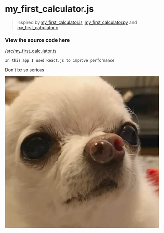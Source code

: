 # my_first_calculator.js

> Inspired by [my_first_calculator.js](https://github.com/iMykhailychenko/my_first_calculator.js), [my_first_calculator.py](https://github.com/AceLewis/my_first_calculator.py) and [my_first_calculator.c](https://github.com/shellcxd3/my_first_calculator.c)


###  View the source code here 

[/src/my_first_calculator.ts](https://github.com/iMykhailychenko/my_first_calculator.ts/blob/main/src/my_first_calculator.ts)




`In this app I used React.js to improve performance`

Don't be so serious

<img src="https://github.com/iMykhailychenko/my_first_calculator.js/raw/main/public/meme.jpg" alt="" />


